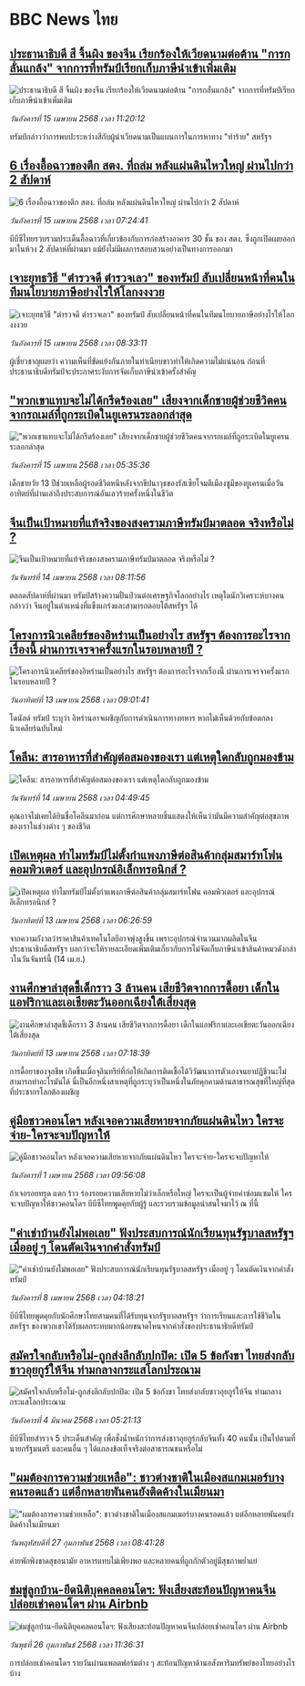 # BBC News ไทย## [ประธานาธิบดี สี จิ้นผิง ของจีน เรียกร้องให้เวียดนามต่อต้าน "การกลั่นแกล้ง" จากการที่ทรัมป์เรียกเก็บภาษีนำเข้าเพิ่มเติม](https://www.bbc.com/thai/articles/c9w8yey0wvpo?at_campaign=githubrss)![ประธานาธิบดี สี จิ้นผิง ของจีน เรียกร้องให้เวียดนามต่อต้าน "การกลั่นแกล้ง" จากการที่ทรัมป์เรียกเก็บภาษีนำเข้าเพิ่มเติม](https://ichef.bbci.co.uk/ace/standard/240/cpsprodpb/3430/live/24a689a0-19be-11f0-813e-4b4fdf4b6941.jpg)_วันอังคารที่ 15 เมษายน 2568 เวลา 11:20:12_ทรัมป์กล่าวว่าการพบปะระหว่างสีกับผู้นำเวียดนามเป็นแผนการในการหาทาง "ทำร้าย" สหรัฐฯ## [6 เรื่องอื้อฉาวของตึก สตง. ที่ถล่ม หลังแผ่นดินไหวใหญ่ ผ่านไปกว่า 2 สัปดาห์](https://www.bbc.com/thai/articles/c24qzd9vr3yo?at_campaign=githubrss)![6 เรื่องอื้อฉาวของตึก สตง. ที่ถล่ม หลังแผ่นดินไหวใหญ่ ผ่านไปกว่า 2 สัปดาห์](https://ichef.bbci.co.uk/ace/standard/240/cpsprodpb/c4ce/live/5d424470-19be-11f0-8a1e-3ff815141b98.jpg)_วันอังคารที่ 15 เมษายน 2568 เวลา 07:24:41_บีบีซีไทยรวบรวมประเด็นอื้อฉาวที่เกี่ยวข้องกับการก่อสร้างอาคาร 30 ชั้น ของ สตง. ซึ่งถูกเปิดเผยออกมาในห้วง 2 สัปดาห์ที่ผ่านมา แม้ยังไม่มีผลการสอบสวนอย่างเป็นทางการออกมา## [เจาะยุทธวิธี "ตำรวจดี ตำรวจเลว" ของทรัมป์ สับเปลี่ยนหน้าที่คนในทีมนโยบายภาษีอย่างไรให้โลกงงงวย](https://www.bbc.com/thai/articles/c1jxne9z62po?at_campaign=githubrss)![เจาะยุทธวิธี "ตำรวจดี ตำรวจเลว" ของทรัมป์ สับเปลี่ยนหน้าที่คนในทีมนโยบายภาษีอย่างไรให้โลกงงงวย](https://ichef.bbci.co.uk/ace/standard/240/cpsprodpb/81d8/live/2a51bff0-1964-11f0-9519-1df0e5f825fc.jpg)_วันอังคารที่ 15 เมษายน 2568 เวลา 08:33:11_ผู้เชี่ยวชาญเผยว่า ความเห็นที่ขัดแย้งกันภายในทำเนียบขาวทำให้เกิดความไม่แน่นอน ก่อนที่ประธานาธิบดีทรัมป์จะประกาศระงับการจัดเก็บภาษีนำเข้าครั้งสำคัญ## ["พวกเขาแทบจะไม่ได้กรีดร้องเลย" เสียงจากเด็กชายผู้ช่วยชีวิตคนจากรถเมล์ที่ถูกระเบิดในยูเครนระลอกล่าสุด](https://www.bbc.com/thai/articles/cwyn0v01kejo?at_campaign=githubrss)!["พวกเขาแทบจะไม่ได้กรีดร้องเลย" เสียงจากเด็กชายผู้ช่วยชีวิตคนจากรถเมล์ที่ถูกระเบิดในยูเครนระลอกล่าสุด](https://ichef.bbci.co.uk/ace/standard/240/cpsprodpb/17a2/live/3d5080a0-1941-11f0-8fd7-0d6f4cccf9ff.jpg)_วันอังคารที่ 15 เมษายน 2568 เวลา 05:35:36_เด็กชายวัย 13 ปีช่วยเหลือผู้รอดชีวิตหนีหลังจากขีปนาวุธของรัสเซียโจมตีเมืองซูมีของยูเครนเมื่อวันอาทิตย์ที่ผ่านเล่าถึงประสบการณ์อันเลวร้ายครั้งหนึ่งในชีวิต## [จีนเป็นเป้าหมายที่แท้จริงของสงครามภาษีทรัมป์มาตลอด จริงหรือไม่ ?](https://www.bbc.com/thai/articles/cy5rpy4nevko?at_campaign=githubrss)![จีนเป็นเป้าหมายที่แท้จริงของสงครามภาษีทรัมป์มาตลอด จริงหรือไม่ ?](https://ichef.bbci.co.uk/ace/standard/240/cpsprodpb/d6d7/live/3ed7a6f0-16fe-11f0-a79b-a5d514d498b0.jpg)_วันจันทร์ที่ 14 เมษายน 2568 เวลา 08:11:56_ตลอดสัปดาห์ที่ผ่านมา ทรัมป์สร้างความปั่นป่วนต่อเศรษฐกิจโลกอย่างไร เหตุใดนักวิเคราะห์บางคนกล่าวว่า จีนอยู่ในตำแหน่งที่แข็งแกร่งและสามารถตอบโต้สหรัฐฯ ได้## [โครงการนิวเคลียร์ของอิหร่านเป็นอย่างไร สหรัฐฯ ต้องการอะไรจากเรื่องนี้ ผ่านการเจรจาครั้งแรกในรอบหลายปี ? ](https://www.bbc.com/thai/articles/cjewll48wz3o?at_campaign=githubrss)![โครงการนิวเคลียร์ของอิหร่านเป็นอย่างไร สหรัฐฯ ต้องการอะไรจากเรื่องนี้ ผ่านการเจรจาครั้งแรกในรอบหลายปี ? ](https://ichef.bbci.co.uk/ace/standard/240/cpsprodpb/2ae4/live/d77e37f0-160b-11f0-a324-7f9988a241e3.jpg)_วันอาทิตย์ที่ 13 เมษายน 2568 เวลา 09:01:41_โดนัลด์ ทรัมป์ ระบุว่า อิหร่านอาจเผชิญกับการดำเนินการทางทหาร หากไม่เห็นด้วยกับข้อตกลงนิวเคลียร์ฉบับใหม่## [โคลีน: สารอาหารที่สำคัญต่อสมองของเรา แต่เหตุใดกลับถูกมองข้าม](https://www.bbc.com/thai/articles/c98gjnjl810o?at_campaign=githubrss)![โคลีน: สารอาหารที่สำคัญต่อสมองของเรา แต่เหตุใดกลับถูกมองข้าม](https://ichef.bbci.co.uk/ace/standard/240/cpsprodpb/eeeb/live/cf9756d0-1844-11f0-b1b3-7358f8d35a35.jpg)_วันจันทร์ที่ 14 เมษายน 2568 เวลา 04:49:45_คุณอาจไม่เคยได้ยินชื่อโคลีนมาก่อน แต่การศึกษาหลายชิ้นแสดงให้เห็นว่ามันมีความสำคัญต่อสุขภาพของเราในช่วงต่าง ๆ ของชีวิต## [เปิดเหตุผล ทำไมทรัมป์ไม่ตั้งกำแพงภาษีต่อสินค้ากลุ่มสมาร์ทโฟน คอมพิวเตอร์ และอุปกรณ์อิเล็กทรอนิกส์ ?](https://www.bbc.com/thai/articles/cm2xlz3lkvvo?at_campaign=githubrss)![เปิดเหตุผล ทำไมทรัมป์ไม่ตั้งกำแพงภาษีต่อสินค้ากลุ่มสมาร์ทโฟน คอมพิวเตอร์ และอุปกรณ์อิเล็กทรอนิกส์ ?](https://ichef.bbci.co.uk/ace/standard/240/cpsprodpb/478d/live/22a84d60-17b5-11f0-9591-1de60ef65af2.jpg)_วันอาทิตย์ที่ 13 เมษายน 2568 เวลา 06:26:59_จากความกังวลว่าราคาสินค้าเทคโนโลยีอาจพุ่งสูงขึ้น เพราะอุปกรณ์จำนวนมากผลิตในจีน ประธานาธิบดีสหรัฐฯ บอกว่าจะให้รายละเอียดเพิ่มเติมเกี่ยวกับการไม่จัดเก็บภาษีนำเข้าสินค้าหมวดังกล่าวในวันจันทร์นี้ (14 เม.ย.)## [งานศึกษาล่าสุดชี้เด็กราว 3 ล้านคน เสียชีวิตจากการดื้อยา เด็กในแอฟริกาและเอเชียตะวันออกเฉียงใต้เสี่ยงสุด](https://www.bbc.com/thai/articles/cp8vmj95y36o?at_campaign=githubrss)![งานศึกษาล่าสุดชี้เด็กราว 3 ล้านคน เสียชีวิตจากการดื้อยา เด็กในแอฟริกาและเอเชียตะวันออกเฉียงใต้เสี่ยงสุด](https://ichef.bbci.co.uk/ace/standard/240/cpsprodpb/5315/live/a0d5c240-1827-11f0-a455-cf1d5f751d2f.jpg)_วันอาทิตย์ที่ 13 เมษายน 2568 เวลา 07:18:39_การดื้อยาของจุลชีพ เกิดขึ้นเมื่อจุลินทรีย์ที่ก่อให้เกิดการติดเชื้อได้วิวัฒนาการตัวเองจนยาปฏิชีวนะไม่สามารถทำอะไรมันได้ นี่เป็นอีกหนึ่งสาเหตุที่ถูกระบุว่าเป็นหนึ่งในภัยคุกคามด้านสาธารณสุขที่ใหญ่ที่สุดที่ประชากรโลกต้องเผชิญ## [คู่มือชาวคอนโดฯ หลังเจอความเสียหายจากภัยแผ่นดินไหว ใครจะจ่าย-ใครจะจบปัญหาให้](https://www.bbc.com/thai/articles/c807rxp8lxpo?at_campaign=githubrss)![คู่มือชาวคอนโดฯ หลังเจอความเสียหายจากภัยแผ่นดินไหว ใครจะจ่าย-ใครจะจบปัญหาให้](https://ichef.bbci.co.uk/ace/standard/240/cpsprodpb/3cdd/live/100dc880-0edf-11f0-b234-07dc7691c360.jpg)_วันอังคารที่ 1 เมษายน 2568 เวลา 09:56:08_ถ้าเจอรอยทรุด แตก ร้าว ร่องรอยความเสียหายไม่ว่าเล็กหรือใหญ่ ใครจะเป็นผู้จ่ายค่าซ่อมแซมให้ ใครจะจบปัญหาให้ชาวคอนโดฯ บีบีซีไทยพูดคุยกับผู้รู้ และรวบรวมข้อมูลน่าสนใจมาไว้ ณ ที่นี้## ["ค่าเช่าบ้านยังไม่พอเลย" ฟังประสบการณ์นักเรียนทุนรัฐบาลสหรัฐฯ เมื่ออยู่ ๆ โดนตัดเงินจากคำสั่งทรัมป์](https://www.bbc.com/thai/articles/cewkjr8yny8o?at_campaign=githubrss)!["ค่าเช่าบ้านยังไม่พอเลย" ฟังประสบการณ์นักเรียนทุนรัฐบาลสหรัฐฯ เมื่ออยู่ ๆ โดนตัดเงินจากคำสั่งทรัมป์](https://ichef.bbci.co.uk/ace/standard/240/cpsprodpb/8497/live/99a530e0-066c-11f0-88b7-5556e7b55c5e.jpg)_วันอังคารที่ 8 เมษายน 2568 เวลา 04:18:21_บีบีซีไทยพูดคุยกับนักศึกษาไทยสามคนที่ได้รับทุนจากรัฐบาลสหรัฐฯ ว่าการเรียนและการใช้ชีวิตในสหรัฐฯ ของพวกเขาได้รับผลกระทบมากน้อยขนาดไหนจากคำสั่งของประธานาธิบดีทรัมป์## [สมัครใจกลับหรือไม่-ถูกส่งลึกลับปกปิด: เปิด 5 ข้อกังขา ไทยส่งกลับชาวอุยกูร์ให้จีน ท่ามกลางกระแสโลกประณาม](https://www.bbc.com/thai/articles/cj677j4r6jno?at_campaign=githubrss)![สมัครใจกลับหรือไม่-ถูกส่งลึกลับปกปิด: เปิด 5 ข้อกังขา ไทยส่งกลับชาวอุยกูร์ให้จีน ท่ามกลางกระแสโลกประณาม](https://ichef.bbci.co.uk/ace/standard/240/cpsprodpb/b503/live/bfb85050-f5c3-11ef-97ab-abb74cabf06c.jpg)_วันอังคารที่ 4 มีนาคม 2568 เวลา 05:21:13_บีบีซีไทยสำรวจ 5 ประเด็นสำคัญ เพื่อชั่งน้ำหนักว่าการส่งชาวอุยกูร์กลับจีนทั้ง 40 คนนั้น เป็นไปตามที่นายกรัฐมนตรี และคนอื่น ๆ ได้แถลงข้อเท็จจริงต่อสาธารณชนหรือไม่## ["ผมต้องการความช่วยเหลือ": ชาวต่างชาติในเมืองสแกมเมอร์บางคนรอดแล้ว แต่อีกหลายพันคนยังติดค้างในเมียนมา](https://www.bbc.com/thai/articles/cdx229ek55qo?at_campaign=githubrss)!["ผมต้องการความช่วยเหลือ": ชาวต่างชาติในเมืองสแกมเมอร์บางคนรอดแล้ว แต่อีกหลายพันคนยังติดค้างในเมียนมา](https://ichef.bbci.co.uk/ace/standard/240/cpsprodpb/cac7/live/60c82030-f4b9-11ef-9e61-71ee71f26eb1.jpg)_วันพฤหัสบดีที่ 27 กุมภาพันธ์ 2568 เวลา 08:41:28_ค่ายพักพิงขาดสุขอนามัย อาหารแทบไม่เพียงพอ และหลายคนที่ถูกกักตัวอยู่มีสุขภาพย่ำแย่## [ข่มขู่ลูกบ้าน-ยึดนิติบุคคลคอนโดฯ: ฟังเสียงสะท้อนปัญหาคนจีนปล่อยเช่าคอนโดฯ ผ่าน Airbnb](https://www.bbc.com/thai/articles/c5y920wzjvxo?at_campaign=githubrss)![ข่มขู่ลูกบ้าน-ยึดนิติบุคคลคอนโดฯ: ฟังเสียงสะท้อนปัญหาคนจีนปล่อยเช่าคอนโดฯ ผ่าน Airbnb](https://ichef.bbci.co.uk/ace/standard/240/cpsprodpb/a700/live/73f34de0-f42f-11ef-896e-d7e7fb1719a4.jpg)_วันพุธที่ 26 กุมภาพันธ์ 2568 เวลา 11:36:31_การปล่อยเช่าคอนโดฯ รายวันผ่านแพลตฟอร์มต่าง ๆ สะท้อนปัญหาด้านอสังหาริมทรัพย์ของไทยอย่างไรบ้าง